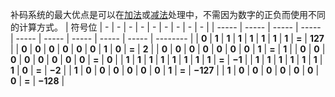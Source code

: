 补码系统的最大优点是可以在[加法](https://zh.wikipedia.org/wiki/加法)或[减法](https://zh.wikipedia.org/wiki/減法)处理中，不需因为数字的正负而使用不同的计算方式。
| 符号位 | - | - | - | - | - | - | - | - | - |
| ----- | ----- | ----- | ----- | ----- | ----- | ----- | ----- | ----- | -------- |
| **0** | **1** | **1** | **1** | **1** | **1** | **1** | **1** | **=** | **127**  |
| **0** | **0** | **0** | **0** | **0** | **0** | **1** | **0** | **=** | **2**    |
| **0** | **0** | **0** | **0** | **0** | **0** | **0** | **1** | **=** | **1**    |
| **0** | **0** | **0** | **0** | **0** | **0** | **0** | **0** | **=** | **0**    |
| **1** | **1** | **1** | **1** | **1** | **1** | **1** | **1** | **=** | **−1**   |
| **1** | **1** | **1** | **1** | **1** | **1** | **1** | **0** | **=** | **−2**   |
| **1** | **0** | **0** | **0** | **0** | **0** | **0** | **1** | **=** | **−127** |
| **1** | **0** | **0** | **0** | **0** | **0** | **0** | **0** | **=** | **−128** |

